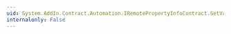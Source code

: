 ```yaml
---
uid: System.AddIn.Contract.Automation.IRemotePropertyInfoContract.SetValue(System.AddIn.Contract.Automation.IRemoteObjectContract,System.AddIn.Contract.RemoteArgument@,System.Reflection.BindingFlags,System.AddIn.Contract.Collections.IRemoteArgumentArrayContract,System.Int32)
internalonly: False
---
```

